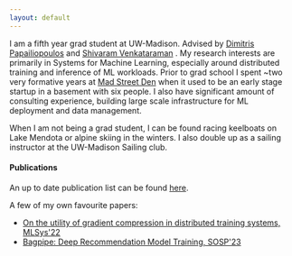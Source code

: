 ```yaml
--- 
layout: default 
---
```

<!--# About Me-->
I am a fifth year grad student at UW-Madison. Advised by [Dimitris Papailiopoulos](https://papail.io/) and [Shivaram Venkataraman](https://shivaram.org/) . 
My research interests are primarily in Systems for Machine Learning, especially around distributed training and inference of ML workloads. Prior to grad school I spent ~two very formative years at [Mad Street Den](https://www.madstreetden.com/) when it used to be an early stage startup in a basement with six people. I also have significant amount of consulting experience, building large scale infrastructure for ML deployment and data management. 

When I am not being a grad student, I can be found racing keelboats on Lake Mendota or alpine skiing in the winters. I also double up as a sailing instructor at the UW-Madison Sailing club. 

#### Publications 
An up to date publication list can be found [here](https://scholar.google.com/citations?hl=en&user=u71IKxAAAAAJ&view_op=list_works&sortby=pubdate). 

A few of my own favourite papers:
* [On the utility of gradient compression in distributed training systems, MLSys'22](https://proceedings.mlsys.org/paper_files/paper/2022/hash/773862fcc2e29f650d68960ba5bd1101-Abstract.html)
* [Bagpipe: Deep Recommendation Model Training, SOSP'23](https://arxiv.org/abs/2202.12429)


